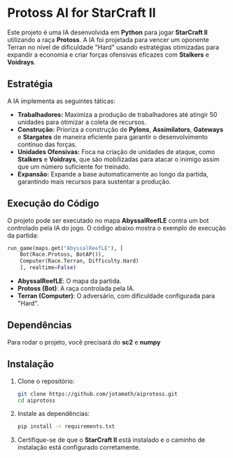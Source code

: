 
# Protoss AI for StarCraft II



Este projeto é uma IA desenvolvida em **Python** para jogar **StarCraft II** utilizando a raça **Protoss**. A IA foi projetada para vencer um oponente Terran no nível de dificuldade "Hard" usando estratégias otimizadas para expandir a economia e criar forças ofensivas eficazes com **Stalkers** e **Voidrays**.

## Estratégia

A IA implementa as seguintes táticas:

- **Trabalhadores:** Maximiza a produção de trabalhadores até atingir 50 unidades para otimizar a coleta de recursos.
- **Construção:** Prioriza a construção de **Pylons**, **Assimilators**, **Gateways** e **Stargates** de maneira eficiente para garantir o desenvolvimento contínuo das forças.
- **Unidades Ofensivas:** Foca na criação de unidades de ataque, como **Stalkers** e **Voidrays**, que são mobilizadas para atacar o inimigo assim que um número suficiente for treinado.
- **Expansão:** Expande a base automaticamente ao longo da partida, garantindo mais recursos para sustentar a produção.

## Execução do Código

O projeto pode ser executado no mapa **AbyssalReefLE** contra um bot controlado pela IA do jogo. O código abaixo mostra o exemplo de execução da partida:

```python
run_game(maps.get("AbyssalReefLE"), [
    Bot(Race.Protoss, BotAP()),
    Computer(Race.Terran, Difficulty.Hard)
    ], realtime=False)
```

- **AbyssalReefLE**: O mapa da partida.
- **Protoss (Bot)**: A raça controlada pela IA.
- **Terran (Computer)**: O adversário, com dificuldade configurada para "Hard".

## Dependências

Para rodar o projeto, você precisará do **sc2** e **numpy**

## Instalação

1. Clone o repositório:

    ```bash
    git clone https://github.com/jotamath/aiprotoss.git
    cd aiprotoss
    ```

2. Instale as dependências:

    ```bash
    pip install -r requirements.txt
    ```

3. Certifique-se de que o **StarCraft II** está instalado e o caminho de instalação está configurado corretamente.
